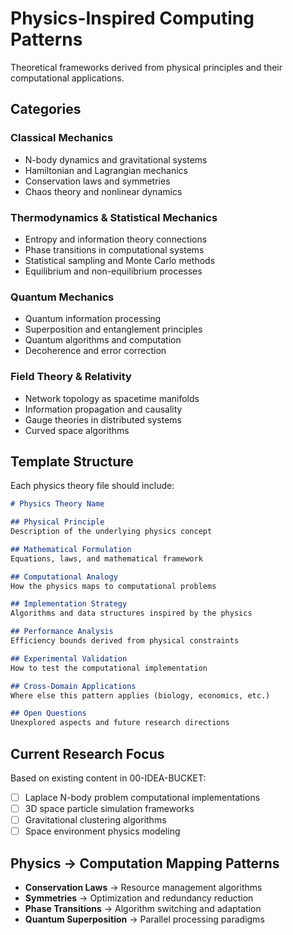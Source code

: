 # Physics-Inspired Computing Patterns

Theoretical frameworks derived from physical principles and their computational applications.

## Categories

### Classical Mechanics
- N-body dynamics and gravitational systems
- Hamiltonian and Lagrangian mechanics
- Conservation laws and symmetries
- Chaos theory and nonlinear dynamics

### Thermodynamics & Statistical Mechanics
- Entropy and information theory connections
- Phase transitions in computational systems
- Statistical sampling and Monte Carlo methods
- Equilibrium and non-equilibrium processes

### Quantum Mechanics
- Quantum information processing
- Superposition and entanglement principles
- Quantum algorithms and computation
- Decoherence and error correction

### Field Theory & Relativity
- Network topology as spacetime manifolds
- Information propagation and causality
- Gauge theories in distributed systems
- Curved space algorithms

## Template Structure

Each physics theory file should include:
```markdown
# Physics Theory Name

## Physical Principle
Description of the underlying physics concept

## Mathematical Formulation
Equations, laws, and mathematical framework

## Computational Analogy
How the physics maps to computational problems

## Implementation Strategy
Algorithms and data structures inspired by the physics

## Performance Analysis
Efficiency bounds derived from physical constraints

## Experimental Validation
How to test the computational implementation

## Cross-Domain Applications
Where else this pattern applies (biology, economics, etc.)

## Open Questions
Unexplored aspects and future research directions
```

## Current Research Focus

Based on existing content in 00-IDEA-BUCKET:
- [ ] Laplace N-body problem computational implementations
- [ ] 3D space particle simulation frameworks
- [ ] Gravitational clustering algorithms
- [ ] Space environment physics modeling

## Physics → Computation Mapping Patterns

- **Conservation Laws** → Resource management algorithms
- **Symmetries** → Optimization and redundancy reduction  
- **Phase Transitions** → Algorithm switching and adaptation
- **Quantum Superposition** → Parallel processing paradigms 